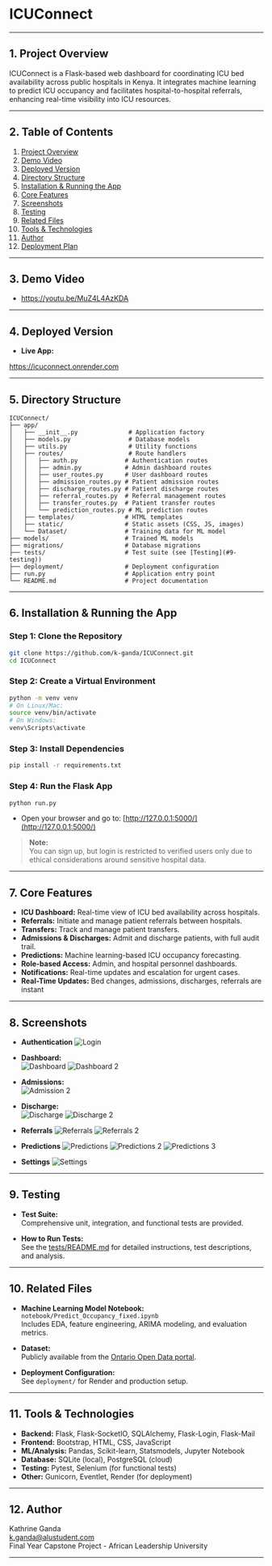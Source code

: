 # ICUConnect

---

## 1. Project Overview

ICUConnect is a Flask-based web dashboard for coordinating ICU bed availability across public hospitals in Kenya. It integrates machine learning to predict ICU occupancy and facilitates hospital-to-hospital referrals, enhancing real-time visibility into ICU resources.

---

## 2. Table of Contents

1. [Project Overview](#1-project-overview)
2. [Demo Video](#3-demo-video)
3. [Deployed Version](#4-deployed-version)
4. [Directory Structure](#5-directory-structure)
5. [Installation & Running the App](#6-installation--running-the-app)
6. [Core Features](#7-core-features)
7. [Screenshots](#8-screenshots)
8. [Testing](#9-testing)
9. [Related Files](#10-related-files)
10. [Tools & Technologies](#11-tools--technologies)
11. [Author](#12-author)
12. [Deployment Plan](#13-deployment-plan)

---

## 3. Demo Video

- https://youtu.be/MuZ4L4AzKDA

---

## 4. Deployed Version

- **Live App:**

https://icuconnect.onrender.com

---

## 5. Directory Structure

```
ICUConnect/
├── app/
│   ├── __init__.py              # Application factory
│   ├── models.py                # Database models
│   ├── utils.py                 # Utility functions
│   ├── routes/                  # Route handlers
│   │   ├── auth.py             # Authentication routes
│   │   ├── admin.py            # Admin dashboard routes
│   │   ├── user_routes.py      # User dashboard routes
│   │   ├── admission_routes.py # Patient admission routes
│   │   ├── discharge_routes.py # Patient discharge routes
│   │   ├── referral_routes.py  # Referral management routes
│   │   ├── transfer_routes.py  # Patient transfer routes
│   │   └── prediction_routes.py # ML prediction routes
│   ├── templates/              # HTML templates
│   ├── static/                 # Static assets (CSS, JS, images)
│   └── Dataset/                # Training data for ML model
├── models/                     # Trained ML models
├── migrations/                 # Database migrations
├── tests/                      # Test suite (see [Testing](#9-testing))
├── deployment/                 # Deployment configuration
├── run.py                      # Application entry point
└── README.md                   # Project documentation
```

---

## 6. Installation & Running the App

### Step 1: Clone the Repository

```bash
git clone https://github.com/k-ganda/ICUConnect.git
cd ICUConnect
```

### Step 2: Create a Virtual Environment

```bash
python -m venv venv
# On Linux/Mac:
source venv/bin/activate
# On Windows:
venv\Scripts\activate
```

### Step 3: Install Dependencies

```bash
pip install -r requirements.txt
```

### Step 4: Run the Flask App

```bash
python run.py
```

- Open your browser and go to: [http://127.0.0.1:5000/](http://127.0.0.1:5000/)

> **Note:**  
> You can sign up, but login is restricted to verified users only due to ethical considerations around sensitive hospital data.

---

## 7. Core Features

- **ICU Dashboard:** Real-time view of ICU bed availability across hospitals.
- **Referrals:** Initiate and manage patient referrals between hospitals.
- **Transfers:** Track and manage patient transfers.
- **Admissions & Discharges:** Admit and discharge patients, with full audit trail.
- **Predictions:** Machine learning-based ICU occupancy forecasting.
- **Role-based Access:** Admin, and hospital personnel dashboards.
- **Notifications:** Real-time updates and escalation for urgent cases.
- **Real-Time Updates:** Bed changes, admissions, discharges, referrals are instant

---

## 8. Screenshots

- **Authentication**
  ![Login](screenshots/Login.png)
- **Dashboard:**  
  ![Dashboard](screenshots/dashboard1.png)
  ![Dashboard 2](screenshots/dashboard2.png)

- **Admissions:**  
  ![Admission 2](screenshots/admission2.png)

- **Discharge:**  
  ![Discharge](screenshots/discharge_1.png)
  ![Discharge 2](screenshots/discharge_2.png)

- **Referrals**
  ![Referrals](screenshots/referral_popup.jpg)
  ![Referrals 2](screenshots/referral_popup2.jpg)

- **Predictions**
  ![Predictions](screenshots/predictions1.png)
  ![Predictions 2](screenshots/predictions2.png)
  ![Predictions 3](screenshots/predictions3.png)

- **Settings**
  ![Settings](screenshots/settings.png)

---

## 9. Testing

- **Test Suite:**  
  Comprehensive unit, integration, and functional tests are provided.

- **How to Run Tests:**  
  See the [tests/README.md](tests/README.md) for detailed instructions, test descriptions, and analysis.

---

## 10. Related Files

- **Machine Learning Model Notebook:**  
  `notebook/Predict_Occupancy_fixed.ipynb`  
  Includes EDA, feature engineering, ARIMA modeling, and evaluation metrics.

- **Dataset:**  
  Publicly available from the [Ontario Open Data portal](https://data.ontario.ca/dataset/availability-of-adult-icu-beds-and-occupancy-for-covid-related-critical-illness-crci/resource/c7f2590f-362a-498f-a06c-da127ec41a33).

- **Deployment Configuration:**  
  See `deployment/` for Render and production setup.

---

## 11. Tools & Technologies

- **Backend:** Flask, Flask-SocketIO, SQLAlchemy, Flask-Login, Flask-Mail
- **Frontend:** Bootstrap, HTML, CSS, JavaScript
- **ML/Analysis:** Pandas, Scikit-learn, Statsmodels, Jupyter Notebook
- **Database:** SQLite (local), PostgreSQL (cloud)
- **Testing:** Pytest, Selenium (for functional tests)
- **Other:** Gunicorn, Eventlet, Render (for deployment)

---

## 12. Author

Kathrine Ganda  
k.ganda@alustudent.com  
Final Year Capstone Project - African Leadership University

---
